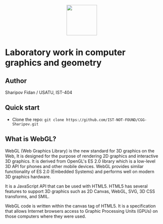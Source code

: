 <p align="center">
    <img src="http://www.ifugatu.ru/images/2014/logo.png" width=100 height=100>
</p>

# Laboratory work in computer graphics and geometry

## Author
Sharipov Fidan / USATU, IST-404

## Quick start

- Clone the repo: `git clone https://github.com/IST-NOT-FOUND/CGG-Sharipov.git`

## What is WebGL?
WebGL (Web Graphics Library) is the new standard for 3D graphics on the Web, It is designed for the purpose of rendering 2D graphics and interactive 3D graphics. It is derived from OpenGL's ES 2.0 library which is a low-level 3D API for phones and other mobile devices. WebGL provides similar functionality of ES 2.0 (Embedded Systems) and performs well on modern 3D graphics hardware.

It is a JavaScript API that can be used with HTML5. HTML5 has several features to support 3D graphics such as 2D Canvas, WebGL, SVG, 3D CSS transforms, and SMIL.

WebGL code is written within the canvas tag of HTML5. It is a specification that allows Internet browsers access to Graphic Processing Units (GPUs) on those computers where they were used.
